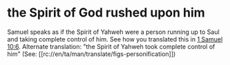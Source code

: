 # the Spirit of God rushed upon him

Samuel speaks as if the Spirit of Yahweh were a person running up to Saul and taking complete control of him. See how you translated this in [1 Samuel 10:6](../10/06.md). Alternate translation: "the Spirit of Yahweh took complete control of him" (See: [[rc://en/ta/man/translate/figs-personification]])

